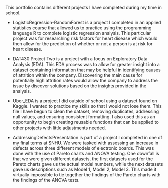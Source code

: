 This portfolio contains different projects I have completed during my time in school. 
- LogisticRegression-RandomForest is a project I completed in an applied statistics course that allowed us to practice using the programming language R to complete logistic regression analysis. This particular project
  was for researching risk factors for heart disease which would then allow for the prediction of whether or not a person is at risk for heart disease.

- DAT430 Project Two is a project with a focus on Exploratory Data Analysis (EDA). This EDA process was to allow for greater insight into a dataset containing information that may be helpful in identifying causes of
  attrition within the company. Discovering the main cause for potentially high attrition rates would allow the company to address the issue by discover solutions based on the insights provided in the analysis.

- Uber_EDA is a project I did outside of school using a dataset found on Kaggle. I wanted to practice my skills so that I would not lose them. This file I have begun to clean the dataset, removing duplicates,
  addressing null values, and ensuring consistent formatting. I also used this as an opportunity to begin creating reusable functions that can be applied to other projects with little adjustments needed.

- AddressingDefectsPresentation is part of a project I completed in one of my final terms at SNHU. We were tasked with assessing an increase in defects across three different models of electronic boards. This was done   with the use of Pareto charts and ANOVA testing. One downfall is that we were given different datasets, the first datasets used for the Pareto charts gave us the actual model numbers, while the next datasets gave us   descriptions such as Model 1, Model 2, Model 3. This made it virtually impossible to tie together the findings of the Pareto charts with the findings of the ANOVA tests.
